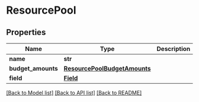 # ResourcePool

## Properties
Name | Type | Description | Notes
------------ | ------------- | ------------- | -------------
**name** | **str** |  | [optional] 
**budget_amounts** | [**ResourcePoolBudgetAmounts**](ResourcePoolBudgetAmounts.md) |  | [optional] 
**field** | [**Field**](Field.md) |  | [optional] 

[[Back to Model list]](../README.md#documentation-for-models) [[Back to API list]](../README.md#documentation-for-api-endpoints) [[Back to README]](../README.md)


